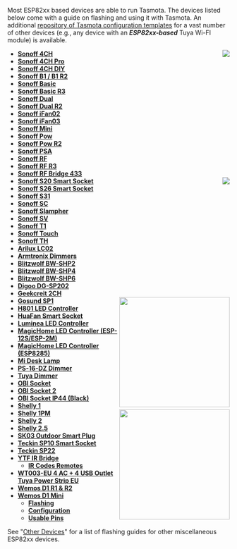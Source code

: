 Most ESP82xx based devices are able to run Tasmota. The devices listed below come with a guide on flashing and using it with Tasmota. An additional [repository of Tasmota configuration templates](https://blakadder.github.io/templates) for a vast number of other devices (e.g., any device with an **_ESP82xx-based_** Tuya Wi-FI module) is available.  

- [**Sonoff 4CH**](Sonoff-4CH)<img src="https://user-images.githubusercontent.com/5904370/53279262-400ad680-370f-11e9-8449-742fbfac5908.png" align="right" />
- [**Sonoff 4CH Pro**](Sonoff-4CH-Pro)
- [**Sonoff 4CH DIY**](Sonoff-4CH-DIY)
- [**Sonoff B1 / B1 R2**](Sonoff-B1)
- [**Sonoff Basic**](Sonoff-Basic)
- [**Sonoff Basic R3**](Sonoff-DIY)
- [**Sonoff Dual**](sonoff-dual)
- [**Sonoff Dual R2**](sonoff-dual-R2)
- [**Sonoff iFan02**](Sonoff-iFan02)
- [**Sonoff iFan03**](Sonoff-iFan03)
- [**Sonoff Mini**](Sonoff-Mini)
- [**Sonoff Pow**](sonoff-pow)
- [**Sonoff Pow R2**](sonoff-Pow-R2)
- [**Sonoff PSA**](Sonoff-PSA)
- [**Sonoff RF**](sonoff-RF)
- [**Sonoff RF R3**](Sonoff-DIY)
- [**Sonoff RF Bridge 433**](Sonoff-RF-Bridge-433)
- [**Sonoff S20 Smart Socket**](sonoff-S20)<img src="https://user-images.githubusercontent.com/5904370/53279217-8c561680-370f-11e9-8150-59acedcb8f37.png" align="right"/> 
- [**Sonoff S26 Smart Socket**](Sonoff-S26-Smart-Socket)
- [**Sonoff S31**](sonoff-S31)
- [**Sonoff SC**](sonoff-SC)
- [**Sonoff Slampher**](https://blog.hobbytronics.pk/tasmota-sonoff-slampher-local-control/)
- [**Sonoff SV**](sonoff-SV)
- [**Sonoff T1**](Sonoff-T1)
- [**Sonoff Touch**](Sonoff-Touch)
- [**Sonoff TH**](sonoff-TH)
- [**Arilux LC02**](Arilux-LC02)
- [**Armtronix Dimmers**](Armtronix-Dimmers)
- [**Blitzwolf BW-SHP2**](blitzwolf-SHP2)
- [**Blitzwolf BW-SHP4**](BlitzWolf-BW-SHP4-(UK-Version))
- [**Blitzwolf BW-SHP6**](blitzwolf-SHP6)
- [**Digoo DG-SP202**](https://github.com/arendst/Tasmota/pull/4891)
- [**Geekcreit 2CH**](Geekcreit-Sonoff-2-Channel-Relay-(AC-85V-250V))
- [**Gosund SP1**](Gosund-SP1)<img src="https://user-images.githubusercontent.com/5904370/53279089-f968ac80-370d-11e9-8464-ce9d1c9c679c.jpg" width="250" align="right" />
- [**H801 LED Controller**](H801)
- [**HuaFan Smart Socket**](HuaFan-Smart-Socket)
- [**Luminea LED Controller**](Luminea-ZX-2844-675-(RGBW-LED-Controller))
- [**MagicHome LED Controller (ESP-12S/ESP-2M)**](MagicHome-LED-strip-controller)
- [**MagicHome LED Controller (ESP8285)**](MagicHome-with-ESP8285)
- [**Mi Desk Lamp**](Xiaomi-Mi-Desk-Lamp)
- [**PS-16-DZ Dimmer**](PS-16-DZ-Dimmer)
- [**Tuya Dimmer**](Tuya-Dimmer)
- [**OBI Socket**](OBI-Wifi-Socket)
- [**OBI Socket 2**](OBI-Socket-2)
- [**OBI Socket IP44 (Black)**](OBI-WiFi-Socket-IP44)
- [**Shelly 1**](shelly-1)<img src="https://shelly.cloud/wp-content/uploads/2018/11/shelly1_thumb.png" width="250" align="right" />
- [**Shelly 1PM**](shelly-1PM)
- [**Shelly 2**](shelly-2)
- [**Shelly 2.5**](shelly-2.5)
- [**SK03 Outdoor Smart Plug**](SK03-Outdoor-Smart-Plug)
- [**Teckin SP10 Smart Socket**](Teckin-sp10)
- [**Teckin SP22**](Teckin-sp22)
- [**YTF IR Bridge**](ytf-ir-bridge)
     - [**IR Codes Remotes**](Codes-for-IR-Remotes-(for-YTF-IR-Bridge))
- [**WT003-EU 4 AC + 4 USB Outlet Tuya Power Strip EU**](https://github.com/arendst/Tasmota/pull/4590)
- [**Wemos D1 R1 & R2**](Wemos-D1-R1-&-R2)
- [**Wemos D1 Mini**](Wemos-D1-Mini)
    - [**Flashing**](Wemos-D1-Mini#flashing-wemos-with-tasmota)
    - [**Configuration**](Wemos-D1-Mini#generic-module)
    - [**Usable Pins**](Expanding-Tasmota#usable-pins)

See "[Other Devices](Other-Devices)" for a list of flashing guides for other miscellaneous ESP82xx devices.